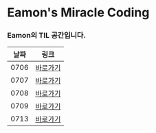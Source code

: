 # Eamon's Miracle Coding 

### Eamon의 TIL 공간입니다.

| 날짜 | 링크         |
| ---- | ------------ |
| 0706 | [바로가기](https://github.com/GleamingStar/miracle-coding/blob/eamon/TIL/TIL_210706.md) |
| 0707 | [바로가기](https://github.com/GleamingStar/miracle-coding/blob/eamon/TIL/TIL_210707.md) |
| 0708 | [바로가기](https://github.com/GleamingStar/miracle-coding/blob/eamon/TIL/TIL_210708.md) |
| 0709 | [바로가기](https://github.com/GleamingStar/miracle-coding/blob/eamon/TIL/TIL_210709.md) |
| 0713 | [바로가기](https://github.com/GleamingStar/miracle-coding/blob/eamon/TIL/TIL_210713.md) |